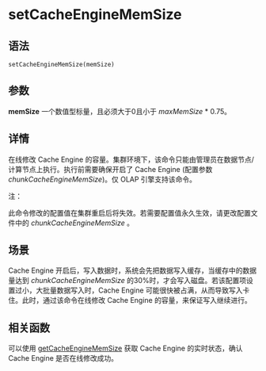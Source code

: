 # setCacheEngineMemSize

## 语法

`setCacheEngineMemSize(memSize)`

## 参数

**memSize** 一个数值型标量，且必须大于0且小于 *maxMemSize* \* 0.75。

## 详情

在线修改 Cache Engine 的容量。集群环境下，该命令只能由管理员在数据节点/计算节点上执行。执行前需要确保开启了 Cache Engine (配置参数
*chunkCacheEngineMemSize*)。仅 OLAP 引擎支持该命令。

注：

此命令修改的配置值在集群重启后将失效。若需要配置值永久生效，请更改配置文件中的
*chunkCacheEngineMemSize* 。

## 场景

Cache Engine 开启后，写入数据时，系统会先把数据写入缓存，当缓存中的数据量达到 *chunkCacheEngineMemSize*
的30%时，才会写入磁盘。若该配置项设置过小，大批量数据写入时，Cache Engine 可能很快被占满，从而导致写入卡住。此时，通过该命令在线修改 Cache
Engine 的容量，来保证写入继续进行。

## 相关函数

可以使用 [getCacheEngineMemSize](../g/getCacheEngineMemSize.md) 获取 Cache Engine 的实时状态，确认 Cache Engine
是否在线修改成功。

